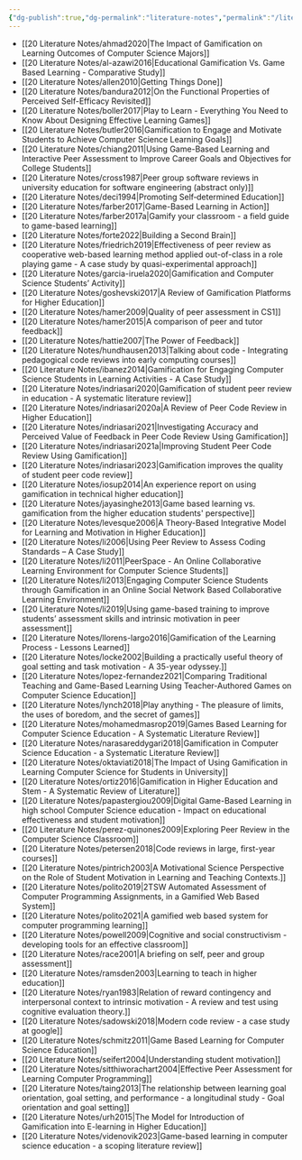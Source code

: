```yaml
---
{"dg-publish":true,"dg-permalink":"literature-notes","permalink":"/literature-notes/","title":"Literature Notes","created":"2024-09-14","updated":"2024-09-14"}
---
```





- [[20 Literature Notes/ahmad2020\|The Impact of Gamification on Learning Outcomes of Computer Science Majors]]
- [[20 Literature Notes/al-azawi2016\|Educational Gamification Vs. Game Based Learning - Comparative Study]]
- [[20 Literature Notes/allen2010\|Getting Things Done]]
- [[20 Literature Notes/bandura2012\|On the Functional Properties of Perceived Self-Efficacy Revisited]]
- [[20 Literature Notes/boller2017\|Play to Learn - Everything You Need to Know About Designing Effective Learning Games]]
- [[20 Literature Notes/butler2016\|Gamification to Engage and Motivate Students to Achieve Computer Science Learning Goals]]
- [[20 Literature Notes/chiang2011\|Using Game-Based Learning and Interactive Peer Assessment to Improve Career Goals and Objectives for College Students]]
- [[20 Literature Notes/cross1987\|Peer group software reviews in university education for software engineering (abstract only)]]
- [[20 Literature Notes/deci1994\|Promoting Self‐determined Education]]
- [[20 Literature Notes/farber2017\|Game-Based Learning in Action]]
- [[20 Literature Notes/farber2017a\|Gamify your classroom - a field guide to game-based learning]]
- [[20 Literature Notes/forte2022\|Building a Second Brain]]
- [[20 Literature Notes/friedrich2019\|Effectiveness of peer review as cooperative web-based learning method applied out-of-class in a role playing game - A case study by quasi-experimental approach]]
- [[20 Literature Notes/garcia-iruela2020\|Gamification and Computer Science Students’ Activity]]
- [[20 Literature Notes/goshevski2017\|A Review of Gamification Platforms for Higher Education]]
- [[20 Literature Notes/hamer2009\|Quality of peer assessment in CS1]]
- [[20 Literature Notes/hamer2015\|A comparison of peer and tutor feedback]]
- [[20 Literature Notes/hattie2007\|The Power of Feedback]]
- [[20 Literature Notes/hundhausen2013\|Talking about code - Integrating pedagogical code reviews into early computing courses]]
- [[20 Literature Notes/ibanez2014\|Gamification for Engaging Computer Science Students in Learning Activities - A Case Study]]
- [[20 Literature Notes/indriasari2020\|Gamification of student peer review in education - A systematic literature review]]
- [[20 Literature Notes/indriasari2020a\|A Review of Peer Code Review in Higher Education]]
- [[20 Literature Notes/indriasari2021\|Investigating Accuracy and Perceived Value of Feedback in Peer Code Review Using Gamification]]
- [[20 Literature Notes/indriasari2021a\|Improving Student Peer Code Review Using Gamification]]
- [[20 Literature Notes/indriasari2023\|Gamification improves the quality of student peer code review]]
- [[20 Literature Notes/iosup2014\|An experience report on using gamification in technical higher education]]
- [[20 Literature Notes/jayasinghe2013\|Game based learning vs. gamification from the higher education students' perspective]]
- [[20 Literature Notes/levesque2006\|A Theory-Based Integrative Model for Learning and Motivation in Higher Education]]
- [[20 Literature Notes/li2006\|Using Peer Review to Assess Coding Standards – A Case Study]]
- [[20 Literature Notes/li2011\|PeerSpace - An Online Collaborative Learning Environment for Computer Science Students]]
- [[20 Literature Notes/li2013\|Engaging Computer Science Students through Gamification in an Online Social Network Based Collaborative Learning Environment]]
- [[20 Literature Notes/li2019\|Using game-based training to improve students’ assessment skills and intrinsic motivation in peer assessment]]
- [[20 Literature Notes/llorens-largo2016\|Gamification of the Learning Process - Lessons Learned]]
- [[20 Literature Notes/locke2002\|Building a practically useful theory of goal setting and task motivation - A 35-year odyssey.]]
- [[20 Literature Notes/lopez-fernandez2021\|Comparing Traditional Teaching and Game-Based Learning Using Teacher-Authored Games on Computer Science Education]]
- [[20 Literature Notes/lynch2018\|Play anything - The pleasure of limits, the uses of boredom, and the secret of games]]
- [[20 Literature Notes/mohamedmasrop2019\|Games Based Learning for Computer Science Education - A Systematic Literature Review]]
- [[20 Literature Notes/narasareddygari2018\|Gamification in Computer Science Education - a Systematic Literature Review]]
- [[20 Literature Notes/oktaviati2018\|The Impact of Using Gamification in Learning Computer Science for Students in University]]
- [[20 Literature Notes/ortiz2016\|Gamification in Higher Education and Stem - A Systematic Review of Literature]]
- [[20 Literature Notes/papastergiou2009\|Digital Game-Based Learning in high school Computer Science education - Impact on educational effectiveness and student motivation]]
- [[20 Literature Notes/perez-quinones2009\|Exploring Peer Review in the Computer Science Classroom]]
- [[20 Literature Notes/petersen2018\|Code reviews in large, first-year courses]]
- [[20 Literature Notes/pintrich2003\|A Motivational Science Perspective on the Role of Student Motivation in Learning and Teaching Contexts.]]
- [[20 Literature Notes/polito2019\|2TSW Automated Assessment of Computer Programming Assignments, in a Gamified Web Based System]]
- [[20 Literature Notes/polito2021\|A gamified web based system for computer programming learning]]
- [[20 Literature Notes/powell2009\|Cognitive and social constructivism - developing tools for an effective classroom]]
- [[20 Literature Notes/race2001\|A briefing on self, peer and group assessment]]
- [[20 Literature Notes/ramsden2003\|Learning to teach in higher education]]
- [[20 Literature Notes/ryan1983\|Relation of reward contingency and interpersonal context to intrinsic motivation - A review and test using cognitive evaluation theory.]]
- [[20 Literature Notes/sadowski2018\|Modern code review - a case study at google]]
- [[20 Literature Notes/schmitz2011\|Game Based Learning for Computer Science Education]]
- [[20 Literature Notes/seifert2004\|Understanding student motivation]]
- [[20 Literature Notes/sitthiworachart2004\|Effective Peer Assessment for Learning Computer Programming]]
- [[20 Literature Notes/taing2013\|The relationship between learning goal orientation, goal setting, and performance - a longitudinal study - Goal orientation and goal setting]]
- [[20 Literature Notes/urh2015\|The Model for Introduction of Gamification into E-learning in Higher Education]]
- [[20 Literature Notes/videnovik2023\|Game-based learning in computer science education - a scoping literature review]]


